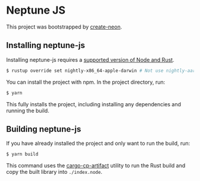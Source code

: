 # Neptune JS

This project was bootstrapped by [create-neon](https://www.npmjs.com/package/create-neon).

## Installing neptune-js

Installing neptune-js requires a [supported version of Node and Rust](https://github.com/neon-bindings/neon#platform-support).

```sh
$ rustup override set nightly-x86_64-apple-darwin # Not use nightly-aarch-apple-darwin
```

You can install the project with npm. In the project directory, run:

```sh
$ yarn
```

This fully installs the project, including installing any dependencies and running the build.

## Building neptune-js

If you have already installed the project and only want to run the build, run:

```sh
$ yarn build
```

This command uses the [cargo-cp-artifact](https://github.com/neon-bindings/cargo-cp-artifact) utility to run the Rust build and copy the built library into `./index.node`.
